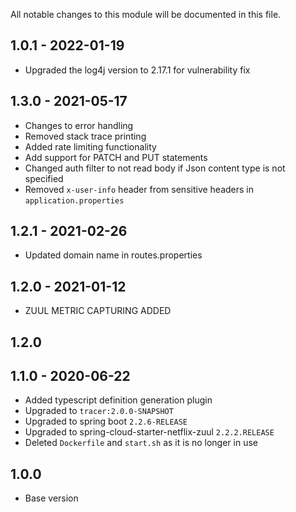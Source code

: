 All notable changes to this module will be documented in this file.

## 1.0.1 - 2022-01-19
- Upgraded the log4j version to 2.17.1 for vulnerability fix

## 1.3.0 - 2021-05-17

- Changes to error handling
- Removed stack trace printing
- Added rate limiting functionality
- Add support for PATCH and PUT statements
- Changed auth filter to not read body if Json content type is not specified
- Removed `x-user-info` header from sensitive headers in `application.properties`

## 1.2.1 - 2021-02-26

- Updated domain name in routes.properties

## 1.2.0 - 2021-01-12

- ZUUL METRIC CAPTURING ADDED

## 1.2.0

## 1.1.0 - 2020-06-22

- Added typescript definition generation plugin
- Upgraded to `tracer:2.0.0-SNAPSHOT`
- Upgraded to spring boot `2.2.6-RELEASE`
- Upgraded to spring-cloud-starter-netflix-zuul `2.2.2.RELEASE`
- Deleted `Dockerfile` and `start.sh` as it is no longer in use

## 1.0.0

- Base version
